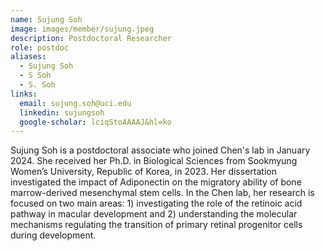 ```yaml
---
name: Sujung Soh
image: images/member/sujung.jpeg
description: Postdoctoral Researcher
role: postdoc
aliases:
  - Sujung Soh
  - S Soh
  - S. Soh
links:
  email: sujung.soh@uci.edu
  linkedin: sujungsoh
  google-scholar: lciqStoAAAAJ&hl=ko
---
```


Sujung Soh is a postdoctoral associate who joined Chen's lab in January 2024. She received her Ph.D. in Biological Sciences from Sookmyung Women’s University, Republic of Korea, in 2023. Her dissertation investigated the impact of Adiponectin on the migratory ability of bone marrow-derived mesenchymal stem cells. In the Chen lab, her research is focused on two main areas: 1) investigating the role of the retinoic acid pathway in macular development and 2) understanding the molecular mechanisms regulating the transition of primary retinal progenitor cells during development.
